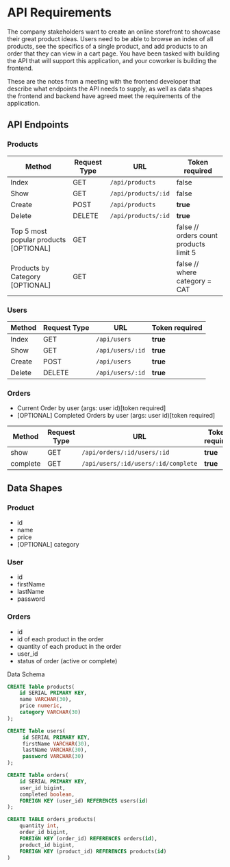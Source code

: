 # API Requirements

The company stakeholders want to create an online storefront to showcase their great product ideas. Users need to be
able to browse an index of all products, see the specifics of a single product, and add products to an order that they
can view in a cart page. You have been tasked with building the API that will support this application, and your
coworker is building the frontend.

These are the notes from a meeting with the frontend developer that describe what endpoints the API needs to supply, as
well as data shapes the frontend and backend have agreed meet the requirements of the application.

## API Endpoints

### Products

| Method | Request Type | URL | Token required |
|--------|--------------| --- | -------------- |
| Index | GET |`/api/products` | false |
| Show | GET |`/api/products/:id` | false |
| Create | POST |`/api/products` | **true** |
| Delete | DELETE | `/api/products/:id` | **true** |
| Top 5 most popular products [OPTIONAL] | GET | | false // orders count products limit 5
| Products by Category [OPTIONAL] | GET | | false // where category = CAT

### Users

| Method | Request Type | URL | Token required |
|--------|--------------| --- | -------------- |
| Index | GET |`/api/users` | **true**
| Show | GET |`/api/users/:id` | **true**
| Create | POST |`/api/users` | **true**
| Delete | DELETE | `/api/users/:id` | **true**

### Orders

- Current Order by user (args: user id)[token required]
- [OPTIONAL] Completed Orders by user (args: user id)[token required]

| Method | Request Type | URL | Token required |
|--------|--------------| --- | -------------- |
| show | GET |`/api/orders/:id/users/:id` | **true**
| complete | GET |`/api/users/:id/users/:id/complete` | **true**


## Data Shapes

### Product

- id
- name
- price
- [OPTIONAL] category

### User

- id
- firstName
- lastName
- password

### Orders

- id
- id of each product in the order
- quantity of each product in the order
- user_id
- status of order (active or complete)

Data Schema

`````sql
CREATE Table products(
    id SERIAL PRIMARY KEY, 
    name VARCHAR(30), 
    price numeric,
    category VARCHAR(30)
);

CREATE Table users(
     id SERIAL PRIMARY KEY,
     firstName VARCHAR(30),
     lastName VARCHAR(30),
     password VARCHAR(30)
);

CREATE Table orders(
    id SERIAL PRIMARY KEY,
    user_id bigint,
    completed boolean,
    FOREIGN KEY (user_id) REFERENCES users(id)
);

CREATE TABLE orders_products(
    quantity int,
    order_id bigint, 
    FOREIGN KEY (order_id) REFERENCES orders(id),
    product_id bigint, 
    FOREIGN KEY (product_id) REFERENCES products(id)
)
`````
